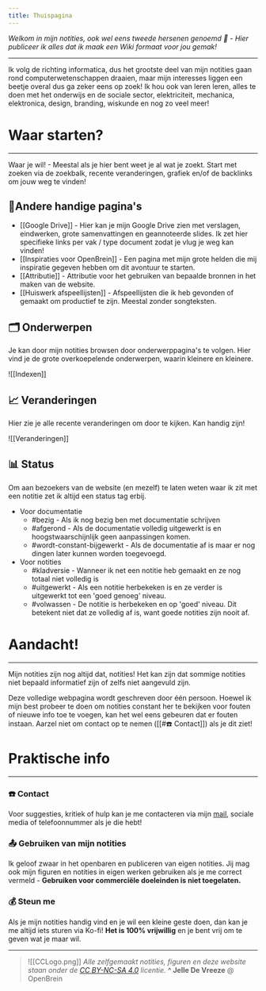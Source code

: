 ```yaml
---
title: Thuispagina
---
```

<script type='text/javascript' src='https://storage.ko-fi.com/cdn/widget/Widget_2.js'></script><script type='text/javascript'>kofiwidget2.init('Steun me op Ko-fi', '#ec629c', 'K3K3YXMEH');kofiwidget2.draw();</script> 

*Welkom in mijn notities, ook wel eens tweede hersenen genoemd 🧠 - Hier publiceer ik alles dat ik maak een Wiki formaat voor jou gemak!*

---
Ik volg de richting informatica, dus het grootste deel van mijn notities gaan rond computerwetenschappen draaien, maar mijn interesses liggen een beetje overal dus ga zeker eens op zoek! Ik hou ook van leren leren, alles te doen met het onderwijs en de sociale sector, elektriciteit, mechanica, elektronica, design, branding, wiskunde en nog zo veel meer!

# Waar starten?
---
Waar je wil! - Meestal als je hier bent weet je al wat je zoekt. Start met zoeken via de zoekbalk, recente veranderingen, grafiek en/of de backlinks om jouw weg te vinden!

## 🔗Andere handige pagina's
* [[Google Drive]] - Hier kan je mijn Google Drive zien met verslagen, eindwerken, grote samenvattingen en geannoteerde slides. Ik zet hier specifieke links per vak / type document zodat je vlug je weg kan vinden! 
* [[Inspiraties voor OpenBrein]] - Een pagina met mijn grote helden die mij inspiratie gegeven hebben om dit avontuur te starten.
* [[Attributie]] - Attributie voor het gebruiken van bepaalde bronnen in het maken van de website.
* [[Huiswerk afspeellijsten]] - Afspeellijsten die ik heb gevonden of gemaakt om productief te zijn. Meestal zonder songteksten.

## 🗂️ Onderwerpen
Je kan door mijn notities browsen door onderwerppagina's te volgen. Hier vind je de grote overkoepelende onderwerpen, waarin kleinere en kleinere.

![[Indexen]]

## 📈 Veranderingen
Hier zie je alle recente veranderingen om door te kijken. Kan handig zijn!

![[Veranderingen]]

## 📊 Status
Om aan bezoekers van de website (en mezelf) te laten weten waar ik zit met een notitie zet ik altijd een status tag erbij. 

* Voor documentatie
	* #bezig  - Als ik nog bezig ben met documentatie schrijven
	* #afgerond  - Als de documentatie volledig uitgewerkt is en hoogstwaarschijnlijk geen aanpassingen komen.
	* #wordt-constant-bijgewerkt  - Als de documentatie af is maar er nog dingen later kunnen worden toegevoegd.
* Voor notities
	* #kladversie  - Wanneer ik net een notitie heb gemaakt en ze nog totaal niet volledig is
	* #uitgewerkt  - Als een notitie herbekeken is en ze verder is uitgewerkt tot een 'goed genoeg' niveau.
	* #volwassen - De notitie is herbekeken en op 'goed' niveau. Dit betekent niet dat ze volledig af is, want goede notities zijn nooit af.

# Aandacht!
--- 
Mijn notities zijn nog altijd dat, notities! Het kan zijn dat sommige notities niet bepaald informatief zijn of zelfs niet aangevuld zijn.

Deze volledige webpagina wordt geschreven door één persoon. Hoewel ik mijn best probeer te doen om notities constant her te bekijken voor fouten of nieuwe info toe te voegen, kan het wel eens gebeuren dat er fouten instaan. Aarzel niet om contact op te nemen ([[#☎️ Contact]]) als je dit ziet!

# Praktische info
---
### ☎️ Contact
Voor suggesties, kritiek of hulp kan je me contacteren via mijn [mail](mailto:jelle@openbrein.org), sociale media of telefoonnummer als je die hebt!

### 📤 Gebruiken van mijn notities
Ik geloof zwaar in het openbaren en publiceren van eigen notities. Jij mag ook mijn figuren en notities in eigen werken gebruiken als je me correct vermeld - **Gebruiken voor commerciële doeleinden is niet toegelaten.**

### 💰 Steun me
Als je mijn notities handig vind en je wil een kleine geste doen, dan kan je me altijd iets sturen via Ko-fi! **Het is 100% vrijwillig** en je bent vrij om te geven wat je maar wil. 

---

>  ![[CCLogo.png]]
>  *Alle zelfgemaakt notities, figuren en deze website staan onder de [CC BY-NC-SA 4.0](https://creativecommons.org/licenses/by-nc-sa/4.0/) licentie.*
>  **^ Jelle De Vreeze** @ OpenBrein

